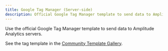 ```yaml
---
title: Google Tag Manager (Server-side)
description: Official Google Tag Manager template to send data to Amplitude Analytics servers. 
---
```


Use the official Google Tag Manager template to send data to Amplitude Analytics servers.

See the tag template in the [Community Template Gallery](https://tagmanager.google.com/gallery/#/owners/amplitude/templates/amplitude-server-gtm-template).
